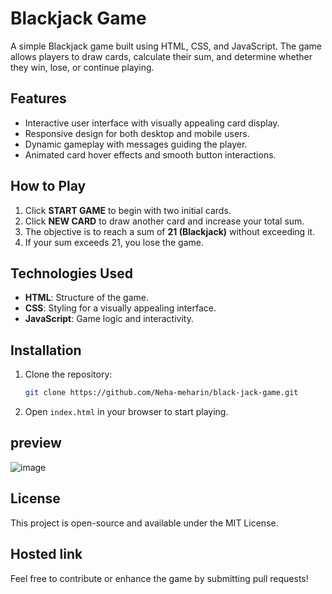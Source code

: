 # Blackjack Game

A simple Blackjack game built using HTML, CSS, and JavaScript. The game allows players to draw cards, calculate their sum, and determine whether they win, lose, or continue playing.

## Features
- Interactive user interface with visually appealing card display.
- Responsive design for both desktop and mobile users.
- Dynamic gameplay with messages guiding the player.
- Animated card hover effects and smooth button interactions.

## How to Play
1. Click **START GAME** to begin with two initial cards.
2. Click **NEW CARD** to draw another card and increase your total sum.
3. The objective is to reach a sum of **21 (Blackjack)** without exceeding it.
4. If your sum exceeds 21, you lose the game.

## Technologies Used
- **HTML**: Structure of the game.
- **CSS**: Styling for a visually appealing interface.
- **JavaScript**: Game logic and interactivity.

## Installation
1. Clone the repository:
   ```bash
   git clone https://github.com/Neha-meharin/black-jack-game.git
   ```
2. Open `index.html` in your browser to start playing.

## preview

![image](https://github.com/user-attachments/assets/f1b2cc8f-ead9-495f-9fcc-6088e1ba232c)


## License
This project is open-source and available under the MIT License.

## Hosted link


Feel free to contribute or enhance the game by submitting pull requests!


